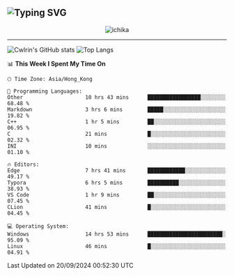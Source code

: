 ![Typing SVG](https://readme-typing-svg.demolab.com?font=Jost&size=24&pause=1000&color=7799EE&vCenter=true&multiline=true&random=false&width=435&height=100&lines=Hi+there;I'm+Sakurakouji+Nanaha;You+can+also+tell+me+Cwlrin%E2%98%86)
---
<p align="center">
  <img src="https://image.cwlrin.wiki/images/2024/06/17/Happy-Birthday2023---.png" alt="ichika" border="0" />
</p>

---
![Cwlrin's GitHub stats](https://github-readme-stats.vercel.app/api?username=cwlrin&show_icons=true&theme=buefy)
![Top Langs](https://github-readme-stats.vercel.app/api/top-langs/?username=cwlrin&layout=compact&hide=html,css)

<!--START_SECTION:waka-->
📊 **This Week I Spent My Time On** 

```text
🕑︎ Time Zone: Asia/Hong_Kong

💬 Programming Languages: 
Other                    10 hrs 43 mins      █████████████████░░░░░░░░   68.48 % 
Markdown                 3 hrs 6 mins        █████░░░░░░░░░░░░░░░░░░░░   19.82 % 
C++                      1 hr 5 mins         ██░░░░░░░░░░░░░░░░░░░░░░░   06.95 % 
C                        21 mins             █░░░░░░░░░░░░░░░░░░░░░░░░   02.32 % 
INI                      10 mins             ░░░░░░░░░░░░░░░░░░░░░░░░░   01.10 % 

🔥 Editors: 
Edge                     7 hrs 41 mins       ████████████░░░░░░░░░░░░░   49.17 % 
Typora                   6 hrs 5 mins        ██████████░░░░░░░░░░░░░░░   38.93 % 
VS Code                  1 hr 9 mins         ██░░░░░░░░░░░░░░░░░░░░░░░   07.45 % 
CLion                    41 mins             █░░░░░░░░░░░░░░░░░░░░░░░░   04.45 % 

💻 Operating System: 
Windows                  14 hrs 53 mins      ████████████████████████░   95.09 % 
Linux                    46 mins             █░░░░░░░░░░░░░░░░░░░░░░░░   04.91 % 
```


 Last Updated on 20/09/2024 00:52:30 UTC
<!--END_SECTION:waka-->
